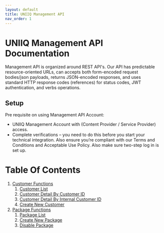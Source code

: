 ```yaml
---
layout: default
title: UNIIQ Management API
nav_order: 1
---
```


# UNIIQ Management API Documentation

Management API is organized around REST API's. Our API has predictable resource-oriented URLs, can accepts both form-encoded request bodies/json payloads, returns JSON-encoded responses, and uses standard HTTP response codes (references) for status codes, JWT authentication, and verbs operations.

## Setup
Pre requisite on using Management API Account:
* UNIIQ Management Account with (Content Provider / Service Provider) access.
* Complete verifications – you need to do this before you start your technical integration. Also ensure you’re compliant with our Terms and Conditions and Acceptable Use Policy. Also make sure two-step log in is set up.

# Table Of Contents
1. [Customer Functions](customer/index.md)
	1. [Customer List]()
	2. [Customer Detail By Customer ID]()
	3. [Customer Detail By Internal Customer ID]()
	4. [Create New Customer]() 
2. [Package Functions](package/index.md)
	1. [Package List]()
	2. [Create New Package]()
	3. [Disable Package]() 

